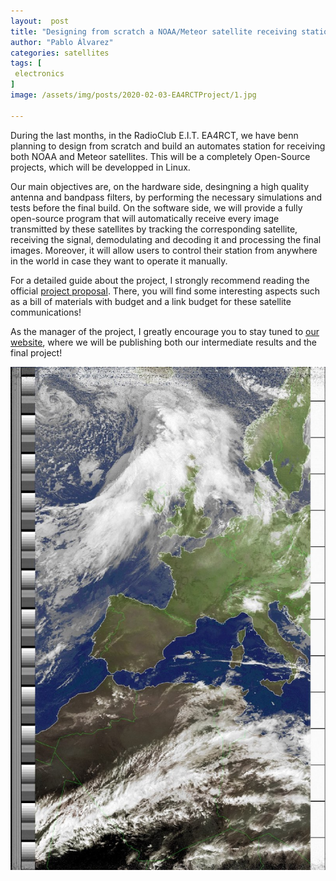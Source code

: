 ```yaml
---
layout:  post
title: "Designing from scratch a NOAA/Meteor satellite receiving station at the EA4RCT"
author: "Pablo Álvarez"
categories: satellites
tags: [
 electronics
]
image: /assets/img/posts/2020-02-03-EA4RCTProject/1.jpg

---
```


During the last months, in the RadioClub E.I.T. EA4RCT, we have benn planning to design from scratch and build an automates station for receiving both NOAA and Meteor satellites. This will be a completely Open-Source projects, which will be developped in Linux. 

Our main objectives are, on the hardware side, desingning a high quality antenna and bandpass filters, by performing the necessary simulations and tests before the final build. On the software side, we will provide a fully open-source program that will automatically receive every image transmitted by these satellites by tracking the corresponding satellite, receiving the signal, demodulating and decoding it and processing the final images. Moreover, it will allow users to control their station from anywhere in the world in case they want to operate it manually.

For a detailed guide about the project, I strongly recommend reading the official [project proposal](../assets/docs/posts/2020-02-03-EA4RCTProject/1.pdf). There, you will find some interesting aspects such as a bill of materials with budget and a link budget for these satellite communications!

As the manager of the project, I greatly encourage you to stay tuned to [our website](https://ea4rct.org/blog/2020-02-03-propuesta-automatizacion-noaa/), where we will be publishing both our intermediate results and the final project!

![Foto NOAA](../assets/img/posts/2020-02-03-EA4RCTProject/2.jpg)




